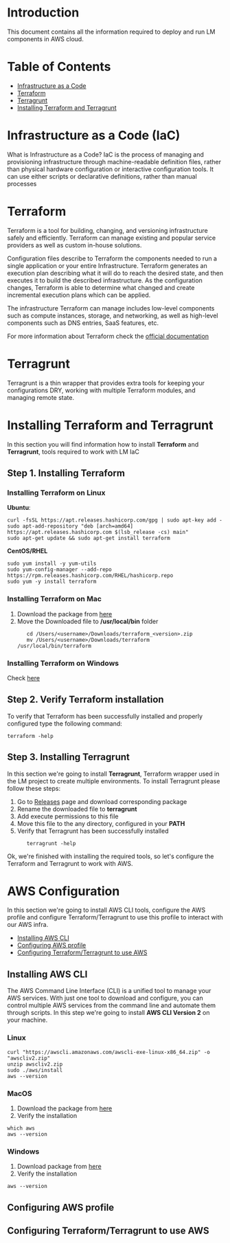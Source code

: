 # Introduction
This document contains all the information required to deploy and run LM components in AWS cloud. 

# Table of Contents
- [Infrastructure as a Code](#infrastructure-as-a-code)
- [Terraform](#terraform)
- [Terragrunt](#terragrunt)
- [Installing Terraform and Terragrunt](#installing-terraform-and-terragrunt)

# Infrastructure as a Code (IaC)
What is Infrastructure as a Code? IaC is the process of managing and provisioning infrastructure through machine-readable definition files, rather than physical hardware configuration or interactive configuration tools. It can use either scripts or declarative definitions, rather than manual processes

# Terraform
Terraform is a tool for building, changing, and versioning infrastructure safely and efficiently. Terraform can manage existing and popular service providers as well as custom in-house solutions.

Configuration files describe to Terraform the components needed to run a single application or your entire Infrastructure. Terraform generates an execution plan describing what it will do to reach the desired state, and then executes it to build the described infrastructure. As the configuration changes, Terraform is able to determine what changed and create incremental execution plans which can be applied.

The infrastructure Terraform can manage includes low-level components such as compute instances, storage, and networking, as well as high-level components such as DNS entries, SaaS features, etc.

For more information about Terraform check the [official documentation](https://terraform.io)

# Terragrunt
Terragrunt is a thin wrapper that provides extra tools for keeping your configurations DRY, working with multiple Terraform modules, and managing remote state.

# Installing Terraform and Terragrunt
In this section you will find information how to install **Terraform** and **Terragrunt**, tools required to work with LM IaC

## Step 1. Installing Terraform

### Installing Terraform on Linux

**Ubuntu**:
```
curl -fsSL https://apt.releases.hashicorp.com/gpg | sudo apt-key add -
sudo apt-add-repository "deb [arch=amd64] https://apt.releases.hashicorp.com $(lsb_release -cs) main"
sudo apt-get update && sudo apt-get install terraform
```

**CentOS/RHEL**
```
sudo yum install -y yum-utils
sudo yum-config-manager --add-repo https://rpm.releases.hashicorp.com/RHEL/hashicorp.repo
sudo yum -y install terraform
```

### Installing Terraform on Mac

1. Download the package from [here](https://www.terraform.io/downloads.html)
2. Move the Downloaded file to **/usr/local/bin** folder
   ```
      cd /Users/<username>/Downloads/terraform_<version>.zip
      mv /Users/<username>/Downloads/terraform /usr/local/bin/terraform
   ```

### Installing Terraform on Windows
Check [here](https://learn.hashicorp.com/tutorials/terraform/install-cli?in=terraform/aws-get-started)

## Step 2. Verify Terraform installation
To verify that Terraform has been successfully installed and properly configured type the following command: 
```
terraform -help
```

## Step 3. Installing Terragrunt
In this section we're going to install **Terragrunt**, Terraform wrapper used in the LM project to create multiple environments. To install Terragrunt please follow these steps:

1. Go to [Releases](https://github.com/gruntwork-io/terragrunt/releases) page and download corresponding package
2. Rename the downloaded file to **terragrunt**
3. Add execute permissions to this file
4. Move this file to the any directory, configured in your **PATH**
5. Verify that Terragrunt has been successfully installed
   ```
      terragrunt -help
   ```
   
Ok, we're finished with installing the required tools, so let's configure the Terraform and Terragrunt to work with AWS. 


# AWS Configuration
In this section we're going to install AWS CLI tools, configure the AWS profile and configure Terraform/Terragrunt to use this profile to interact with our AWS infra. 

- [Installing AWS CLI](#installing-aws-cli)
- [Configuring AWS profile](#configuring-aws-profile)
- [Configuring Terraform/Terragrunt to use AWS](#configuring-terraform/terragrunt-to-use-aws)

## Installing AWS CLI
The AWS Command Line Interface (CLI) is a unified tool to manage your AWS services. With just one tool to download and configure, you can control multiple AWS services from the command line and automate them through scripts. In this step we're going to install **AWS CLI Version 2** on your machine. 

### Linux

```
curl "https://awscli.amazonaws.com/awscli-exe-linux-x86_64.zip" -o "awscliv2.zip"
unzip awscliv2.zip
sudo ./aws/install
aws --version
```

### MacOS
1. Download the package from [here](https://awscli.amazonaws.com/AWSCLIV2.pkg)
2. Verify the installation
```
which aws
aws --version
```

### Windows
1. Download package from [here](https://awscli.amazonaws.com/AWSCLIV2.msi)
2. Verify the installation
```
aws --version
```


## Configuring AWS profile

## Configuring Terraform/Terragrunt to use AWS

   

